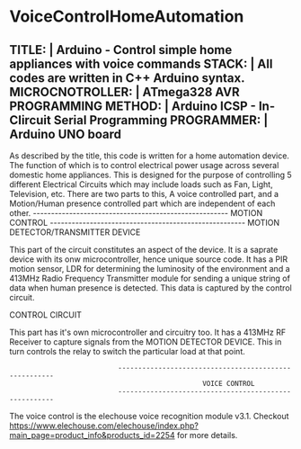 # VoiceControlHomeAutomation
TITLE:                |   Arduino - Control simple home appliances with voice commands
STACK:                |   All codes are written in C++ Arduino syntax. 
MICROCNOTROLLER:      |   ATmega328 AVR
PROGRAMMING METHOD:   |   Arduino ICSP - In-CIircuit Serial Programming
PROGRAMMER:           |   Arduino UNO board
------------------------------------------------------------------------------------------------------------------------


As described by the title, this code is written for a home automation device. The function of which is to control electrical
power usage across several domestic home appliances. This is designed for the purpose of controlling 5 different Electrical Circuits
which may include loads such as Fan, Light, Television, etc.
There are two parts to this, A voice controlled part, and a Motion/Human presence controlled part which are independent of each other.
                               ------------------------------------------------------
                                                    MOTION  CONTROL 
                               ------------------------------------------------------
MOTION DETECTOR/TRANSMITTER DEVICE

This part of the circuit constitutes an aspect of the device. It is a saprate device with its onw microcontroller, hence unique source code.
It has a PIR motion sensor, LDR for determining the luminosity of the environment and a 413MHz Radio Frequency Transmitter module for sending 
a unique string of data when human presence is detected.
This data is captured by the control circuit.

CONTROL CIRCUIT

This part has it's own microcontroller and circuitry too. It has a 413MHz RF Receiver to capture signals from the MOTION DETECTOR DEVICE.
This in turn controls the relay to switch the particular load at that point.

                               ------------------------------------------------------
                                                    VOICE CONTROL
                               ------------------------------------------------------
The voice control is the elechouse voice recognition module v3.1. Checkout https://www.elechouse.com/elechouse/index.php?main_page=product_info&products_id=2254 for more details. 